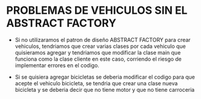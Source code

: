# **PROBLEMAS DE VEHICULOS SIN EL ABSTRACT FACTORY** #

* Si no utilizaramos el patron de diseño ABSTRACT FACTORY 
para crear vehiculos, tendriamos que crear varias clases por
cada vehiculo que quisieramos agregar y tendriamos que modificar
la clase main que funciona como la clase cliente en este caso,
corriendo el riesgo de implementar errores en el codigo. 

* Si se quisiera agregar bicicletas se deberia modificar el codigo para que acepte
  el vehiculo bicicleta, se tendria que crear una clase nueva bicicleta y se deberia decir
  que no tiene motor y que no tiene carroceria
